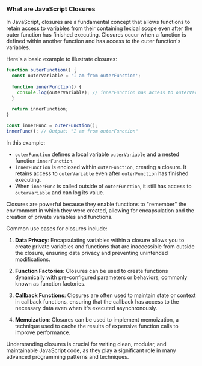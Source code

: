 ### What are JavaScript Closures

In JavaScript, closures are a fundamental concept that allows functions to retain access to variables from their containing lexical scope even after the outer function has finished executing. Closures occur when a function is defined within another function and has access to the outer function's variables.

Here's a basic example to illustrate closures:

```javascript
function outerFunction() {
  const outerVariable = 'I am from outerFunction';
  
  function innerFunction() {
    console.log(outerVariable); // innerFunction has access to outerVariable
  }
  
  return innerFunction;
}

const innerFunc = outerFunction();
innerFunc(); // Output: "I am from outerFunction"
```

In this example:

- `outerFunction` defines a local variable `outerVariable` and a nested function `innerFunction`.
- `innerFunction` is enclosed within `outerFunction`, creating a closure. It retains access to `outerVariable` even after `outerFunction` has finished executing.
- When `innerFunc` is called outside of `outerFunction`, it still has access to `outerVariable` and can log its value.

Closures are powerful because they enable functions to "remember" the environment in which they were created, allowing for encapsulation and the creation of private variables and functions.

Common use cases for closures include:

1. **Data Privacy**: Encapsulating variables within a closure allows you to create private variables and functions that are inaccessible from outside the closure, ensuring data privacy and preventing unintended modifications.
    
2. **Function Factories**: Closures can be used to create functions dynamically with pre-configured parameters or behaviors, commonly known as function factories.
    
3. **Callback Functions**: Closures are often used to maintain state or context in callback functions, ensuring that the callback has access to the necessary data even when it's executed asynchronously.
    
4. **Memoization**: Closures can be used to implement memoization, a technique used to cache the results of expensive function calls to improve performance.
    

Understanding closures is crucial for writing clean, modular, and maintainable JavaScript code, as they play a significant role in many advanced programming patterns and techniques.